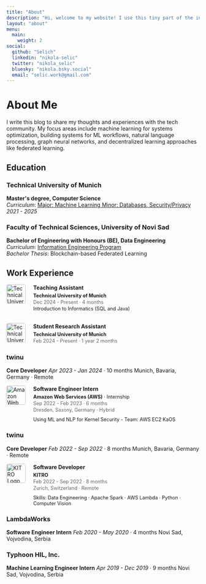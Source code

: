 ```yaml
---
title: "About"
description: "Hi, welcome to my website! I use this tiny part of the internet to share my thoughts about machine learning for systems, systems for ML, natural language processing, graph neural networks, and decentralized learning. I also plan on writing about history, philosophy, and linguistics."
layout: "about"
menu:
  main:
    weight: 2
social:
  github: "Selich"
  linkedin: "nikola-selic"
  twitter: "nikola_selic"
  bluesky: "nikola.bsky.social"
  email: "selic.work@gmail.com"
---
```


# About Me

I write this blog to share my thoughts and experiences with the tech community. My focus areas include machine learning for systems optimization, building systems for ML workflows, natural language processing, graph neural networks, and decentralized learning approaches like federated learning.

## Education

### Technical University of Munich
**Master's degree, Computer Science**  
*Curriculum*: [Major: Machine Learning Minor: Databases, Security/Privacy](https://www.cit.tum.de/en/cit/studies/degree-programs/master-informatics/)  
*2021 - 2025*

### Faculty of Technical Sciences, University of Novi Sad
**Bachelor of Engineering with Honours (BE), Data Engineering**  
*Curriculum*: [Information Engineering Program](https://stari.ftn.uns.ac.rs/n515410363/information-engineering)  
*Bachelor Thesis*: Blockchain-based Federated Learning

## Work Experience

<div style="display: flex; align-items: flex-start; margin-bottom: 20px;">
  <div style="flex-shrink: 0; margin-right: 20px;">
    <img src="https://upload.wikimedia.org/wikipedia/commons/c/c8/Logo_of_the_Technical_University_of_Munich.svg" alt="Technical University of Munich Logo" style="width: 50px; height: auto; border-radius: 4px;">
  </div>
  <div style="flex-grow: 1;">
    <h4 style="margin-top: 0; margin-bottom: 5px;">Teaching Assistant</h4>
    <p style="margin-top: 0; margin-bottom: 2px; font-size: 0.9em;"><strong>Technical University of Munich</strong></p>
    <p style="margin-top: 0; margin-bottom: 2px; font-size: 0.9em; color: #666;">Dec 2024 - Present · 4 months</p>
    <p style="margin-top: 0; margin-bottom: 10px; font-size: 0.9em;">Introduction to Informatics (SQL and Java)</p>
  </div>
</div>

<div style="display: flex; align-items: flex-start; margin-bottom: 20px;">
  <div style="flex-shrink: 0; margin-right: 20px;">
    <img src="https://upload.wikimedia.org/wikipedia/commons/c/c8/Logo_of_the_Technical_University_of_Munich.svg" alt="Technical University of Munich Logo" style="width: 50px; height: auto; border-radius: 4px;">
  </div>
  <div style="flex-grow: 1;">
    <h4 style="margin-top: 0; margin-bottom: 5px;">Student Research Assistant</h4>
    <p style="margin-top: 0; margin-bottom: 2px; font-size: 0.9em;"><strong>Technical University of Munich</strong></p>
    <p style="margin-top: 0; margin-bottom: 2px; font-size: 0.9em; color: #666;">Feb 2024 - Present · 1 year 2 months</p>
  </div>
</div>

### twinu
**Core Developer**
*Apr 2023 - Jan 2024* · 10 months
Munich, Bavaria, Germany · Remote

<div style="display: flex; align-items: flex-start; margin-bottom: 20px;">
  <div style="flex-shrink: 0; margin-right: 20px;">
    <img src="https://upload.wikimedia.org/wikipedia/commons/9/93/Amazon_Web_Services_Logo.svg" alt="Amazon Web Services (AWS) Logo" style="width: 50px; height: auto; border-radius: 4px;">
  </div>
  <div style="flex-grow: 1;">
    <h4 style="margin-top: 0; margin-bottom: 5px;">Software Engineer Intern</h4>
    <p style="margin-top: 0; margin-bottom: 2px; font-size: 0.9em;"><strong>Amazon Web Services (AWS)</strong> · Internship</p>
    <p style="margin-top: 0; margin-bottom: 2px; font-size: 0.9em; color: #666;">Sep 2022 - Feb 2023 · 6 months</p>
    <p style="margin-top: 0; margin-bottom: 10px; font-size: 0.9em; color: #666;">Dresden, Saxony, Germany · Hybrid</p>
    <p style="margin-top: 0; margin-bottom: 0; font-size: 0.9em;">Using ML and NLP for Kernel Security - Team: AWS EC2 KaOS</p>
  </div>
</div>

### twinu
**Core Developer**
*Feb 2022 - Sep 2022* · 8 months
Munich, Bavaria, Germany · Remote

<div style="display: flex; align-items: flex-start; margin-bottom: 20px;">
  <div style="flex-shrink: 0; margin-right: 20px;">
    <img src="https://assets-global.website-files.com/62556985827691ddcbe8f689/62556dc71fd98539f45170f3_KITRO_logo_black.svg" alt="KITRO Logo" style="width: 50px; height: auto; border-radius: 4px;">
  </div>
  <div style="flex-grow: 1;">
    <h4 style="margin-top: 0; margin-bottom: 5px;">Software Developer</h4>
    <p style="margin-top: 0; margin-bottom: 2px; font-size: 0.9em;"><strong>KITRO</strong></p>
    <p style="margin-top: 0; margin-bottom: 2px; font-size: 0.9em; color: #666;">Feb 2022 - Sep 2022 · 8 months</p>
    <p style="margin-top: 0; margin-bottom: 10px; font-size: 0.9em; color: #666;">Zurich, Switzerland · Remote</p>
    <p style="margin-top: 0; margin-bottom: 0; font-size: 0.9em;">Skills: Data Engineering · Apache Spark · AWS Lambda · Python · Computer Vision</p>
  </div>
</div>

### LambdaWorks
**Software Engineer Intern**
*Feb 2020 - May 2020* · 4 months
Novi Sad, Vojvodina, Serbia

### Typhoon HIL, Inc.
**Machine Learning Engineer Intern**
*Apr 2019 - Dec 2019* · 9 months
Novi Sad, Vojvodina, Serbia

